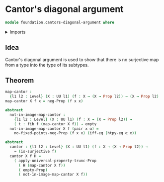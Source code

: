 # Cantor's diagonal argument

```agda
module foundation.cantors-diagonal-argument where
```

<details><summary>Imports</summary>

```agda
open import foundation-core.function-extensionality
open import foundation.dependent-pair-types
open import foundation.empty-types
open import foundation.fibers-of-maps
open import foundation.logical-equivalences
open import foundation.negation
open import foundation.propositional-truncations
open import foundation.propositions
open import foundation.surjective-maps
open import foundation.universe-levels
```

</details>

## Idea

Cantor's diagonal argument is used to show that there is no surjective map from a type into the type of its subtypes.

## Theorem

```agda
map-cantor :
  {l1 l2 : Level} (X : UU l1) (f : X → (X → Prop l2)) → (X → Prop l2)
map-cantor X f x = neg-Prop (f x x)

abstract
  not-in-image-map-cantor :
    {l1 l2 : Level} (X : UU l1) (f : X → (X → Prop l2)) →
    ( t : fib f (map-cantor X f)) → empty
  not-in-image-map-cantor X f (pair x α) =
    no-fixed-points-neg-Prop (f x x) (iff-eq (htpy-eq α x))

abstract
  cantor : {l1 l2 : Level} (X : UU l1) (f : X → (X → Prop l2)) →
    ¬ (is-surjective f)
  cantor X f H =
    ( apply-universal-property-trunc-Prop
      ( H (map-cantor X f))
      ( empty-Prop)
      ( not-in-image-map-cantor X f))
```
